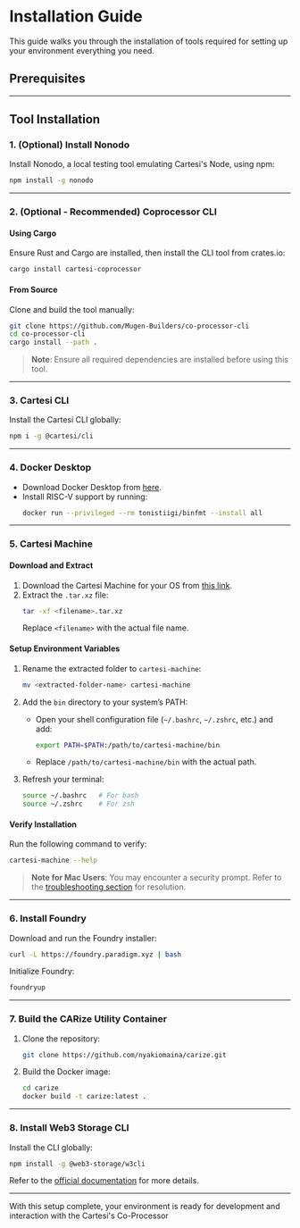 # Installation Guide

This guide walks you through the installation of tools required for setting up your environment everything you need.

## Prerequisites

---

## Tool Installation

### 1. (Optional) **Install Nonodo**
Install Nonodo, a local testing tool emulating Cartesi's Node, using npm:
```bash
npm install -g nonodo
```

---

### 2. (Optional - Recommended) **Coprocessor CLI**

#### Using Cargo
Ensure Rust and Cargo are installed, then install the CLI tool from crates.io:
```bash
cargo install cartesi-coprocessor
```

#### From Source
Clone and build the tool manually:
```bash
git clone https://github.com/Mugen-Builders/co-processor-cli
cd co-processor-cli
cargo install --path .
```

> **Note**: Ensure all required dependencies are installed before using this tool.

---

### 3. **Cartesi CLI**
Install the Cartesi CLI globally:
```bash
npm i -g @cartesi/cli
```

---

### 4. **Docker Desktop**
- Download Docker Desktop from [here](https://www.docker.com/products/docker-desktop).
- Install RISC-V support by running:
  ```bash
  docker run --privileged --rm tonistiigi/binfmt --install all
  ```

---

### 5. **Cartesi Machine**

#### Download and Extract
1. Download the Cartesi Machine for your OS from [this link](https://github.com/edubart/cartesi-machine-everywhere/releases).
2. Extract the `.tar.xz` file:
   ```bash
   tar -xf <filename>.tar.xz
   ```
   Replace `<filename>` with the actual file name.

#### Setup Environment Variables
1. Rename the extracted folder to `cartesi-machine`:
   ```bash
   mv <extracted-folder-name> cartesi-machine
   ```
2. Add the `bin` directory to your system’s PATH:
   - Open your shell configuration file (`~/.bashrc`, `~/.zshrc`, etc.) and add:
     ```bash
     export PATH=$PATH:/path/to/cartesi-machine/bin
     ```
   - Replace `/path/to/cartesi-machine/bin` with the actual path.

3. Refresh your terminal:
   ```bash
   source ~/.bashrc   # For bash
   source ~/.zshrc    # For zsh
   ```

#### Verify Installation
Run the following command to verify:
```bash
cartesi-machine --help
```

> **Note for Mac Users**: You may encounter a security prompt. Refer to the [troubleshooting section](./troubleshooting#cartesi-machine-blocked-by-mac-security) for resolution.

---

### 6. **Install Foundry**
Download and run the Foundry installer:
```bash
curl -L https://foundry.paradigm.xyz | bash
```
Initialize Foundry:
```bash
foundryup
```

---

### 7. **Build the CARize Utility Container**

1. Clone the repository:
   ```bash
   git clone https://github.com/nyakiomaina/carize.git
   ```
2. Build the Docker image:
   ```bash
   cd carize
   docker build -t carize:latest .
   ```

---

### 8. **Install Web3 Storage CLI**
Install the CLI globally:
```bash
npm install -g @web3-storage/w3cli
```

Refer to the [official documentation](https://web3.storage/docs/w3cli/) for more details.

---

With this setup complete, your environment is ready for development and interaction with the Cartesi's Co-Processor